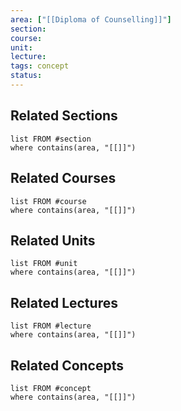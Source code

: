 ```yaml
---
area: ["[[Diploma of Counselling]]"]
section: 
course: 
unit: 
lecture: 
tags: concept
status:
---
```


## Related Sections
```dataview
list FROM #section   
where contains(area, "[[]]")
```

## Related Courses
```dataview
list FROM #course 
where contains(area, "[[]]")
```

## Related Units
```dataview
list FROM #unit  
where contains(area, "[[]]")
```

## Related Lectures
```dataview
list FROM #lecture  
where contains(area, "[[]]")
```

## Related Concepts
```dataview
list FROM #concept 
where contains(area, "[[]]")
```